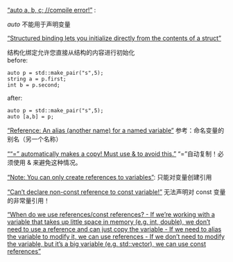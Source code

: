 <span class="highlight" data-annotation="%7B%22attachmentURI%22%3A%22http%3A%2F%2Fzotero.org%2Fusers%2F14003431%2Fitems%2FIYS9LB6U%22%2C%22pageLabel%22%3A%2226%22%2C%22position%22%3A%7B%22pageIndex%22%3A25%2C%22rects%22%3A%5B%5B39.155%2C269.878%2C363.18%2C290.269%5D%5D%7D%7D" ztype="zhighlight"><a href="zotero://open-pdf/library/items/IYS9LB6U?page=26">“auto a, b, c; //compile error!”</a></span> :

$auto$ 不能用于声明变量

<span class="highlight" data-annotation="%7B%22attachmentURI%22%3A%22http%3A%2F%2Fzotero.org%2Fusers%2F14003431%2Fitems%2FIYS9LB6U%22%2C%22pageLabel%22%3A%2231%22%2C%22position%22%3A%7B%22pageIndex%22%3A30%2C%22rects%22%3A%5B%5B34.919%2C326.886%2C685.08%2C364.29%5D%2C%5B206.73%2C283.686%2C513.27%2C321.09%5D%5D%7D%7D" ztype="zhighlight"><a href="zotero://open-pdf/library/items/IYS9LB6U?page=31">“Structured binding lets you initialize directly from the contents of a struct”</a></span>

结构化绑定允许您直接从结构的内容进行初始化\
before:

    auto p = std::make_pair("s",5);
    string a = p.first;
    int b = p.second;

after:

    auto p = std::make_pair("s",5);
    auto [a,b] = p;

<span class="highlight" data-annotation="%7B%22attachmentURI%22%3A%22http%3A%2F%2Fzotero.org%2Fusers%2F14003431%2Fitems%2FIYS9LB6U%22%2C%22position%22%3A%7B%22rects%22%3A%5B%5D%7D%7D" ztype="zhighlight"><a href="zotero://open-pdf/library/items/IYS9LB6U?page=NaN">“Reference: An alias (another name) for a named variable”</a></span> 参考：命名变量的别名（另一个名称）

<span class="highlight" data-annotation="%7B%22attachmentURI%22%3A%22http%3A%2F%2Fzotero.org%2Fusers%2F14003431%2Fitems%2FIYS9LB6U%22%2C%22position%22%3A%7B%22rects%22%3A%5B%5D%7D%7D" ztype="zhighlight"><a href="zotero://open-pdf/library/items/IYS9LB6U?page=NaN">““=” automatically makes a copy! Must use &#x26; to avoid this.”</a></span> “=”自动复制！必须使用 & 来避免这种情况。

<span class="highlight" data-annotation="%7B%22attachmentURI%22%3A%22http%3A%2F%2Fzotero.org%2Fusers%2F14003431%2Fitems%2FIYS9LB6U%22%2C%22pageLabel%22%3A%2256%22%2C%22position%22%3A%7B%22pageIndex%22%3A55%2C%22rects%22%3A%5B%5B6.75%2C326.206%2C632.46%2C362.636%5D%5D%7D%7D" ztype="zhighlight"><a href="zotero://open-pdf/library/items/IYS9LB6U?page=56">“Note: You can only create references to variables”</a></span>: 只能对变量创建引用

<span class="highlight" data-annotation="%7B%22attachmentURI%22%3A%22http%3A%2F%2Fzotero.org%2Fusers%2F14003431%2Fitems%2FIYS9LB6U%22%2C%22position%22%3A%7B%22rects%22%3A%5B%5D%7D%7D" ztype="zhighlight"><a href="zotero://open-pdf/library/items/IYS9LB6U?page=NaN">“Can’t declare non-const reference to const variable!”</a></span> 无法声明对 const 变量的非常量引用！

<span class="highlight" data-annotation="%7B%22attachmentURI%22%3A%22http%3A%2F%2Fzotero.org%2Fusers%2F14003431%2Fitems%2FIYS9LB6U%22%2C%22pageLabel%22%3A%2270%22%2C%22position%22%3A%7B%22pageIndex%22%3A69%2C%22rects%22%3A%5B%5B6.75%2C324.972%2C613.296%2C362.617%5D%2C%5B18.583%2C286.956%2C640.927%2C316.668%5D%2C%5B44.911%2C258.156%2C664.927%2C287.412%5D%2C%5B44.911%2C229.356%2C592.351%2C258.612%5D%2C%5B18.583%2C190.556%2C647.671%2C220.268%5D%2C%5B44.911%2C161.756%2C219.343%2C191.012%5D%2C%5B18.583%2C122.956%2C665.143%2C152.668%5D%2C%5B44.911%2C94.156%2C680.191%2C123.412%5D%5D%7D%7D" ztype="zhighlight"><a href="zotero://open-pdf/library/items/IYS9LB6U?page=70">“When do we use references/const references? - If we’re working with a variable that takes up little space in memory (e.g. int, double), we don’t need to use a reference and can just copy the variable - If we need to alias the variable to modify it, we can use references - If we don’t need to modify the variable, but it’s a big variable (e.g. std::vector), we can use const references”</a></span>
